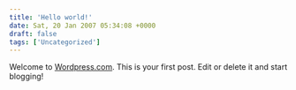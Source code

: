 ```yaml
---
title: 'Hello world!'
date: Sat, 20 Jan 2007 05:34:08 +0000
draft: false
tags: ['Uncategorized']
---
```


Welcome to [Wordpress.com](http://wordpress.com/). This is your first post. Edit or delete it and start blogging!